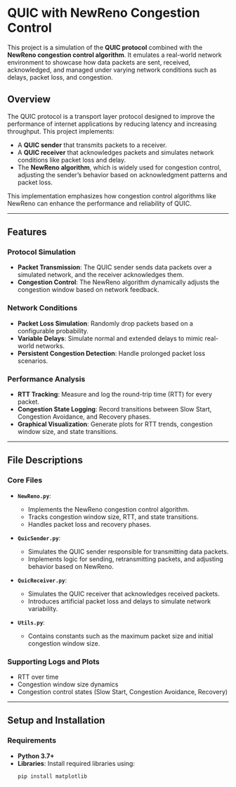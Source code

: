 # QUIC with NewReno Congestion Control

This project is a simulation of the **QUIC protocol** combined with the **NewReno congestion control algorithm**. It emulates a real-world network environment to showcase how data packets are sent, received, acknowledged, and managed under varying network conditions such as delays, packet loss, and congestion. 

## Overview

The QUIC protocol is a transport layer protocol designed to improve the performance of internet applications by reducing latency and increasing throughput. This project implements:
- A **QUIC sender** that transmits packets to a receiver.
- A **QUIC receiver** that acknowledges packets and simulates network conditions like packet loss and delay.
- The **NewReno algorithm**, which is widely used for congestion control, adjusting the sender’s behavior based on acknowledgment patterns and packet loss.

This implementation emphasizes how congestion control algorithms like NewReno can enhance the performance and reliability of QUIC.

---

## Features

### Protocol Simulation
- **Packet Transmission**: The QUIC sender sends data packets over a simulated network, and the receiver acknowledges them.
- **Congestion Control**: The NewReno algorithm dynamically adjusts the congestion window based on network feedback.

### Network Conditions
- **Packet Loss Simulation**: Randomly drop packets based on a configurable probability.
- **Variable Delays**: Simulate normal and extended delays to mimic real-world networks.
- **Persistent Congestion Detection**: Handle prolonged packet loss scenarios.

### Performance Analysis
- **RTT Tracking**: Measure and log the round-trip time (RTT) for every packet.
- **Congestion State Logging**: Record transitions between Slow Start, Congestion Avoidance, and Recovery phases.
- **Graphical Visualization**: Generate plots for RTT trends, congestion window size, and state transitions.

---

## File Descriptions

### Core Files
- **`NewReno.py`**:
  - Implements the NewReno congestion control algorithm.
  - Tracks congestion window size, RTT, and state transitions.
  - Handles packet loss and recovery phases.

- **`QuicSender.py`**:
  - Simulates the QUIC sender responsible for transmitting data packets.
  - Implements logic for sending, retransmitting packets, and adjusting behavior based on NewReno.

- **`QuicReceiver.py`**:
  - Simulates the QUIC receiver that acknowledges received packets.
  - Introduces artificial packet loss and delays to simulate network variability.

- **`Utils.py`**:
  - Contains constants such as the maximum packet size and initial congestion window size.

### Supporting Logs and Plots
- RTT over time
- Congestion window size dynamics
- Congestion control states (Slow Start, Congestion Avoidance, Recovery)

---

## Setup and Installation

### Requirements
- **Python 3.7+**
- **Libraries**: Install required libraries using:
  ```bash
  pip install matplotlib
